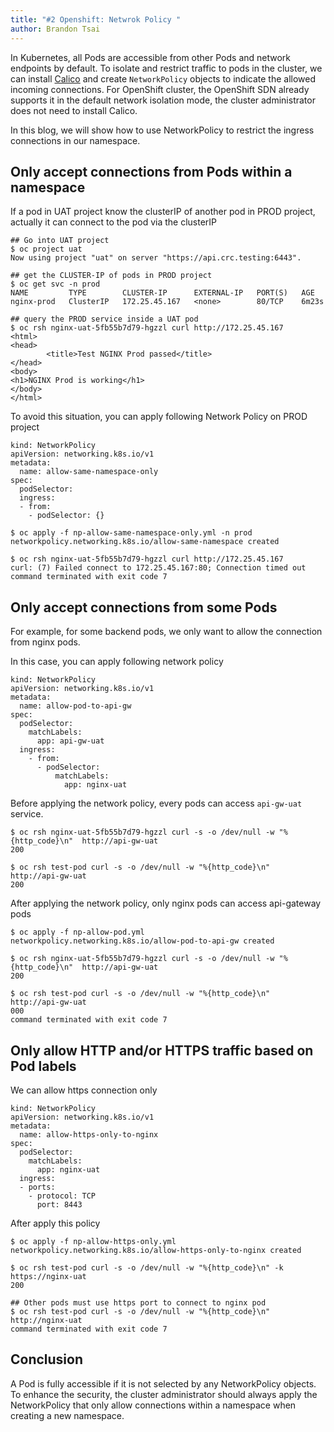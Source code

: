 ```yaml
---
title: "#2 Openshift: Netwrok Policy "
author: Brandon Tsai
---
```



In Kubernetes, all Pods are accessible from other Pods and network endpoints by default. To isolate and restrict traffic to pods in the cluster, we can install [Calico](https://docs.projectcalico.org/getting-started/kubernetes/) and create `NetworkPolicy` objects to indicate the allowed incoming connections. For OpenShift cluster, the OpenShift SDN already supports it in the default network isolation mode, the cluster administrator does not need to install Calico.


In this blog, we will show how to use NetworkPolicy to restrict the ingress connections in our namespace.

Only accept connections from Pods within a namespace
-----------------------

If a pod in UAT project know the clusterIP of another pod in PROD project, actually it can connect to the pod via the clusterIP

```
## Go into UAT project
$ oc project uat
Now using project "uat" on server "https://api.crc.testing:6443".

## get the CLUSTER-IP of pods in PROD project
$ oc get svc -n prod
NAME         TYPE        CLUSTER-IP      EXTERNAL-IP   PORT(S)   AGE
nginx-prod   ClusterIP   172.25.45.167   <none>        80/TCP    6m23s

## query the PROD service inside a UAT pod
$ oc rsh nginx-uat-5fb55b7d79-hgzzl curl http://172.25.45.167
<html>
<head>
        <title>Test NGINX Prod passed</title>
</head>
<body>
<h1>NGINX Prod is working</h1>
</body>
</html>

```

To avoid this situation, you can apply following Network Policy on PROD project

```
kind: NetworkPolicy
apiVersion: networking.k8s.io/v1
metadata:
  name: allow-same-namespace-only
spec:
  podSelector:
  ingress:
  - from:
    - podSelector: {}
```

```
$ oc apply -f np-allow-same-namespace-only.yml -n prod
networkpolicy.networking.k8s.io/allow-same-namespace created

$ oc rsh nginx-uat-5fb55b7d79-hgzzl curl http://172.25.45.167
curl: (7) Failed connect to 172.25.45.167:80; Connection timed out
command terminated with exit code 7
```

Only accept connections from some Pods
----------------

For example, for some backend pods, we only want to allow the connection from nginx pods.

In this case, you can apply following network policy

```
kind: NetworkPolicy
apiVersion: networking.k8s.io/v1
metadata:
  name: allow-pod-to-api-gw
spec:
  podSelector:
    matchLabels:
      app: api-gw-uat
  ingress:
    - from:
      - podSelector:
          matchLabels:
            app: nginx-uat
```


Before applying the network policy, every pods can access `api-gw-uat` service. 

```
$ oc rsh nginx-uat-5fb55b7d79-hgzzl curl -s -o /dev/null -w "%{http_code}\n"  http://api-gw-uat
200

$ oc rsh test-pod curl -s -o /dev/null -w "%{http_code}\n"  http://api-gw-uat
200

```

After applying the network policy, only nginx pods can access api-gateway pods

```
$ oc apply -f np-allow-pod.yml
networkpolicy.networking.k8s.io/allow-pod-to-api-gw created

$ oc rsh nginx-uat-5fb55b7d79-hgzzl curl -s -o /dev/null -w "%{http_code}\n"  http://api-gw-uat
200

$ oc rsh test-pod curl -s -o /dev/null -w "%{http_code}\n"  http://api-gw-uat
000
command terminated with exit code 7
```

Only allow HTTP and/or HTTPS traffic based on Pod labels
------------------


We can allow https connection only

```
kind: NetworkPolicy
apiVersion: networking.k8s.io/v1
metadata:
  name: allow-https-only-to-nginx
spec:
  podSelector:
    matchLabels:
      app: nginx-uat
  ingress:
  - ports:
    - protocol: TCP
      port: 8443
```

After apply this policy

```
$ oc apply -f np-allow-https-only.yml 
networkpolicy.networking.k8s.io/allow-https-only-to-nginx created

$ oc rsh test-pod curl -s -o /dev/null -w "%{http_code}\n" -k https://nginx-uat
200

## Other pods must use https port to connect to nginx pod
$ oc rsh test-pod curl -s -o /dev/null -w "%{http_code}\n" http://nginx-uat
command terminated with exit code 7

```

Conclusion
------

A Pod is fully accessible if it is not selected by any NetworkPolicy objects. To enhance the security, the cluster administrator should always apply the NetworkPolicy that only allow connections within a namespace when creating a new namespace.


